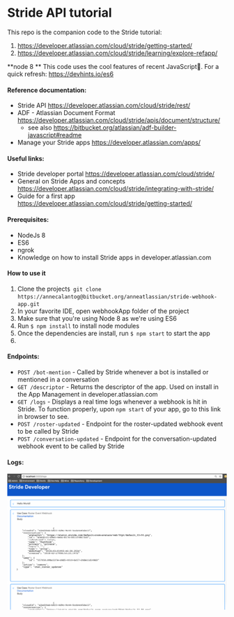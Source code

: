 # Stride API tutorial

This repo is the companion code to the Stride tutorial:
1. https://developer.atlassian.com/cloud/stride/getting-started/
2. https://developer.atlassian.com/cloud/stride/learning/explore-refapp/

**node 8 ** This code uses the cool features of recent JavaScript💛.  For a quick refresh: https://devhints.io/es6


#### Reference documentation:
* Stride API https://developer.atlassian.com/cloud/stride/rest/
* ADF - Atlassian Document Format https://developer.atlassian.com/cloud/stride/apis/document/structure/
  * see also https://bitbucket.org/atlassian/adf-builder-javascript#readme
* Manage your Stride apps https://developer.atlassian.com/apps/

#### Useful links:
* Stride developer portal https://developer.atlassian.com/cloud/stride/
* General on Stride Apps and concepts https://developer.atlassian.com/cloud/stride/integrating-with-stride/
* Guide for a first app https://developer.atlassian.com/cloud/stride/getting-started/

#### Prerequisites:
* NodeJs 8
* ES6
* ngrok
* Knowledge on how to install Stride apps in developer.atlassian.com

#### How to use it
1. Clone the project`$ git clone https://annecalantog@bitbucket.org/anneatlassian/stride-webhook-app.git`
2. In your favorite IDE, open webhookApp folder of the project
3. Make sure that you're using Node 8 as we're using ES6
4. Run `$ npm install` to install node modules
5. Once the dependencies are install, run `$ npm start` to start the app
6. 

#### Endpoints:
* `POST /bot-mention` - Called by Stride whenever a bot is installed or mentioned in a conversation
* `GET /descriptor` - Returns the descriptor of the app. Used on install in the App Management in developer.atlassian.com
* `GET /logs` - Displays a real time logs whenever a webhook is hit in Stride. To function properly, upon `npm start` of your app, go to this link in browser to see.
* `POST /roster-updated` - Endpoint for the roster-updated webhook event to be called by Stride
* `POST /conversation-updated` - Endpoint for the conversation-updated webhook event to be called by Stride


#### Logs:
![Alt text](public/img/localhost-logs.png?raw=true "Logs")
